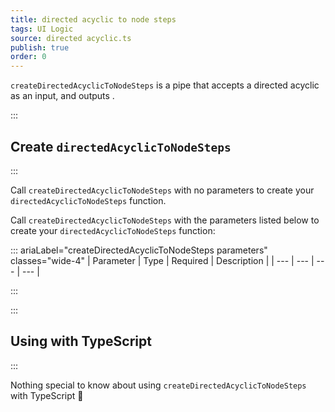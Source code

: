 ```yaml
---
title: directed acyclic to node steps
tags: UI Logic
source: directed acyclic.ts
publish: true
order: 0
---
```


`createDirectedAcyclicToNodeSteps` is a pipe that accepts a directed acyclic as an input, and outputs <!--TODO-->.


:::
## Create `directedAcyclicToNodeSteps`
:::

Call `createDirectedAcyclicToNodeSteps` with no parameters to create your `directedAcyclicToNodeSteps` function.

Call `createDirectedAcyclicToNodeSteps` with the parameters listed below to create your `directedAcyclicToNodeSteps` function:

::: ariaLabel="createDirectedAcyclicToNodeSteps parameters" classes="wide-4"
| Parameter | Type | Required | Description |
| --- | --- | --- | --- |

:::


:::
## Using with TypeScript
:::

Nothing special to know about using `createDirectedAcyclicToNodeSteps` with TypeScript 🚀

